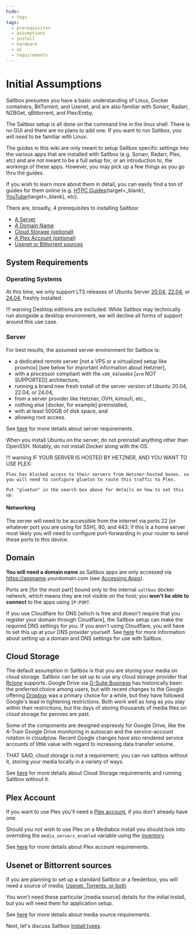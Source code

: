 ```yaml
---
hide:
  - tags
tags:
  - prerequisites
  - assumptions
  - install
  - hardware
  - os
  - requirements
---
```


# Initial Assumptions

Saltbox presumes you have a basic understanding of Linux, Docker containers, BitTorrent, and Usenet, and are also familiar with Sonarr, Radarr, NZBGet, qBittorrent, and Plex/Emby.

The Saltbox setup is all done on the command line in the linux shell.  There is no GUI and there are no plans to add one.  If you want to run Saltbox, you *will need* to be familiar with Linux.

The guides in this wiki are only meant to setup Saltbox specific settings into the various apps that are installed with Saltbox (e.g. Sonarr, Radarr, Plex, etc) and are not meant to be a full setup for, or an introduction to, the workings of these apps. However, you may pick up a few things as you go thru the guides.

If you wish to learn more about them in detail, you can easily find a ton of guides for them online (e.g. [HTPC Guides](https://www.htpcguides.com){target=_blank}, [YouTube](https://www.youtube.com){target=_blank}, etc).

There are, broadly, 4 prerequisites to installing Saltbox:

<!-- TOC depthFrom:1 depthTo:6 withLinks:1 updateOnSave:1 orderedList:0 -->

- [A Server](#server)
- [A Domain Name](#domain)
- [Cloud Storage (optional)](#cloud-storage)
- [A Plex Account (optional)](#plex-account)
- [Usenet or Bittorrent sources](#usenet-or-bittorrent-sources)

<!-- /TOC -->

## System Requirements

### Operating Systems

At this time, we only support LTS releases of Ubuntu Server [20.04](https://releases.ubuntu.com/20.04/), [22.04](https://releases.ubuntu.com/22.04/), or [24.04](https://releases.ubuntu.com/24.04/), freshly installed.

!!! warning
    Desktop editions are excluded. While Saltbox may technically run alongside a desktop environment, we will decline all forms of support around this use case.

### Server

For best results, the assumed server environment for Saltbox is:

- a dedicated remote server [not a VPS or a virtualized setup like proxmox] [see below for important information about Hetzner],
- with a processor compliant with the `x86_64`/`amd64` [`arm` NOT SUPPORTED] architecture,
- running a brand new fresh install of the server version of Ubuntu 20.04, 22.04, or 24.04,
- from a server provider like Hetzner, OVH, kimsufi, etc.,
- nothing else [docker, for example] preinstalled,
- with at least 500GB of disk space, and
- allowing root access.

See [here](../../reference/server.md) for more details about server requirements.

When you install Ubuntu on the server, do not preinstall anything other than OpenSSH.  Notably, do not install Docker along with the OS.

!!! warning
    IF YOUR SERVER IS HOSTED BY HETZNER, AND YOU WANT TO USE PLEX:

    Plex has blocked access to their servers from Hetzner-hosted boxes. so you will need to configure gluetun to route this traffic to Plex.

    Put "gluetun" in the search box above for details on how to set this up.

#### Networking

The server will need to be accessible from the internet via ports 22 [or whatever port you are using for SSH], 80, and 443; if this is a home server most likely you will need to configure port-forwarding in your router to send these ports to this device.

## Domain

**You will need a domain name** as Saltbox apps are only accessed via <https://appname>.*yourdomain.com* (see [Accessing Apps](../basics/accessing_apps.md)).

Ports are [for the most part] bound only to the internal `saltbox` docker network, which means they are not visible on the host; you **won't be able to connect** to the apps using `IP:PORT`.

If you use Cloudflare for DNS [which is free and doesn't require that you register your domain through Cloudflare], the Saltbox setup can make the required DNS settings for you.  If you aren't using Cloudflare, you will have to set this up at your DNS provider yourself.  See [here](../../reference/domain.md) for more information about setting up a domain and DNS settings for use with Saltbox.

## Cloud Storage

The default assumption in Saltbox is that you are storing your media on cloud storage.  Saltbox can be set up to use any cloud storage provider that [Rclone](https://rclone.org/) supports. Google Drive via [G-Suite Business](https://gsuite.google.com/pricing.html) has historically been the preferred choice among users, but with recent changes to the Google offering [Dropbox](https://www.dropbox.com/) was a primary choice for a while, but they have followed Google's lead in tightening restrictions.  Both work well as long as you stay within their restrictions, but the days of storing thousands of media files on cloud storage for pennies are past.

Some of the components are designed expressly for Google Drive, like the A-Train Google Drive monitoring in autoscan and the service-account rotation in cloudplow.  Recent Google changes have also rendered service accounts of little value with regard to increasing data transfer volume.

THAT SAID, cloud storage is not a requirement; you can run saltbox without it, storing your media locally in a variety of ways.

See [here](../../reference/cloud.md) for more details about Cloud Storage requirements and running Saltbox without it.

## Plex Account

If you want to use Plex you'll need a [Plex account](https://www.plex.tv/sign-up/), if you don't already have one.

Should you not wish to use Plex on a Mediabox install you should look into overriding the `media_servers_enabled` variable using the [inventory](../inventory/index.md).

See [here](../../reference/plex.md) for more details about Plex account requirements.

## Usenet or Bittorrent sources

If you are planning to set up a standard Saltbox or a feederbox, you will need a source of media; [Usenet, Torrents, or both](https://www.htpcguides.com/comparing-usenet-vs-torrents/)

You won't need these particular [media source] details for the initial install, but you will need them for application setup.

See [here](../../reference/usenet-torrent.md) for more details about media source requirements.

Next, let's discuss Saltbox [Install types](../basics/install_types.md).
